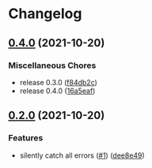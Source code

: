 # Changelog

## [0.4.0](https://www.github.com/Cafe137/ci-cd/compare/v0.2.0...v0.4.0) (2021-10-20)


### Miscellaneous Chores

* release 0.3.0 ([f84db2c](https://www.github.com/Cafe137/ci-cd/commit/f84db2ca3632089361abdc3c6356cbc73db6f695))
* release 0.4.0 ([16a5eaf](https://www.github.com/Cafe137/ci-cd/commit/16a5eaf7541adc3113fb65035c1697669a34434d))

## [0.2.0](https://www.github.com/Cafe137/ci-cd/compare/v0.1.9...v0.2.0) (2021-10-20)


### Features

* silently catch all errors ([#1](https://www.github.com/Cafe137/ci-cd/issues/1)) ([dee8e49](https://www.github.com/Cafe137/ci-cd/commit/dee8e49b9cc0f96d3c16ad908d76e5d68592403a))
